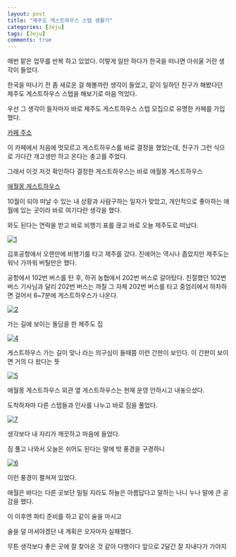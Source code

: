 ```yaml
---
layout: post
title: "제주도 게스트하우스 스텝 생활기" 
categories: [Jeju]
tags: [Jeju]
comments: true
---
```


<div> 
<p>매번 맡은 업무를 반복 하고 있었다.
이렇게 일만 하다가 한국을 떠나면
아쉬울 거란 생각이 들었다. 

한국을 떠나기 전 좀 새로운 걸 해볼까란 생각이 들었고, 
같이 일하던 친구가 해봤다던 제주도 게스트하우스 스텝을 
해보기로 마음 먹었다. 

우선 그 생각이 들자마자 바로 제주도 게스트하우스 스텝 모집으로 
유명한 카페를 가입했다. 

</p> 
<a href="https://cafe.naver.com/myguesthouse">카페 주소</a>

<p>이 카페에서 처음에 멋모르고 게스트하우스를 바로 결정을 했었는데, 
친구가 그런 식으로 가다간 개고생만 하고 온다는 충고를 주었다. 

그래서 이것 저것 확인하다 결정한 게스트하우스는 바로 
애월몽 게스트하우스 </p>
<a href="https://aewolgesthouse.modoo.at/">애월몽 게스트하우스</a>

<p>10월이 되야 떠날 수 있는 내 상황과 사람구하는 일자가 맞았고, 
개인적으로 좋아하는 애월에 있는 곳이라 바로 여기다란 생각을 했다. 

와도 된다는 연락을 받고 바로 비행기 표를 끊고 바로 오늘 제주도로 떠났다. </p>

<a href="https://ibb.co/btVEUK"><img src="https://preview.ibb.co/nCWzwz/1.jpg" alt="1" border="0"></a>

<p>김포공항에서 오랜만에 비행기를 타고 제주를 갔다. 
진에어는 역시나 좁았지만 제주도는 워낙 가까워 버틸만은 했다. 

공항에서 102번 버스를 탄 후, 하귀 농협에서 202번 버스로 갈아탔다. 
친절했던 102번 버스 기사님과 달리 202번 버스는 까칠 그 자체 
202번 버스를 타고 중엄리에서 하차하면 걸어서 6~7분에 게스트하우스가 나온다. </p>

<a href="https://ibb.co/debopK"><img src="https://preview.ibb.co/ivxHie/2.jpg" alt="2" border="0"></a>
<p>가는 길에 보이는 돌담을 한 제주도 집 </p>

<a href="https://ibb.co/mGZV3e"><img src="https://preview.ibb.co/dfbzwz/4.jpg" alt="4" border="0"></a>
<p>게스트하우스 가는 길이 맞나 라는 의구심이 들때쯤 이런 간판이 보인다. 
이 간판이 보이면 거의 다 왔다는 뜻 </p> 

<a href="https://ibb.co/fbyyOe"><img src="https://preview.ibb.co/cQob9K/5.jpg" alt="5" border="0"></a>
<p>애월몽 게스트하우스 외관 
옆 게스트하우스는 현재 운영 안하시고 내놓으셨다. 

도착하자마 다른 스텝들과 인사를 나누고 바로 짐을 풀었다.</p> 
<a href="https://ibb.co/fVbUUK"><img src="https://preview.ibb.co/mHqpUK/7.jpg" alt="7" border="0"></a>
<p>생각보다 내 자리가 깨끗하고 마음에 들었다. 

짐 풀고 나와서 오늘은 쉬어도 된다는 말에 
밖 풍경을 구경하니 </p>
<a href="https://ibb.co/huKuwz"><img src="https://preview.ibb.co/ctOMbz/6.jpg" alt="6" border="0"></a>
<p>이런 풍경이 펼쳐져 있었다. 

애월은 바다는 다른 곳보단 밀릴 지라도
하늘은 아름답다고 말하는 나니 누나 말에 큰 공감을 했다. 

이 이후엔 파티 준비를 하고 
같이 술을 마시고

술을 덜 마셔야겠단 내 계획은 
오자마자 실패했다. 

무튼 생각보다 좋은 곳에 잘 찾아온 것 같아 다행이다 
앞으로 2달간 잘 지내다가 가야지</p> </div>
